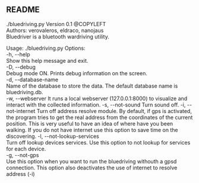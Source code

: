 README
------

./bluedriving.py Version 0.1 @COPYLEFT                    
Authors: verovaleros, eldraco, nanojaus                               
Bluedriver is a bluetooth wardriving utility.                        


Usage: ./bluedriving.py <options>
Options:                    
-h, --help                    
Show this help message and exit.                    
-D, --debug                    
Debug mode ON. Prints debug information on the screen.                    
 -d, --database-name                    
  Name of the database to store the data. The default database name is bluedriving.db.                    
 -w, --webserver
  It runs a local webserver (127.0.0.1:8000) to visualize and interact with the collected information. 
 -s, --not-sound
  Turn sound off.
 -i, --not-internet
  Turn off address resolve module. 
  By default, if gps is activated, the program tries to get the real address from the coordinates of the current position.  This is very useful to have an idea of where have you been walking. 
  If you do not have internet use this option to save time on the discovering.
 -l, --not-lookup-services   
  Turn off lookup devices services. Use this option to not lookup for services for each device.                                        
 -g, --not-gps  
  Use this option when you want to run the bluedriving withouth a gpsd connection. This option also deactivates the use of internet to resolve address (-i)